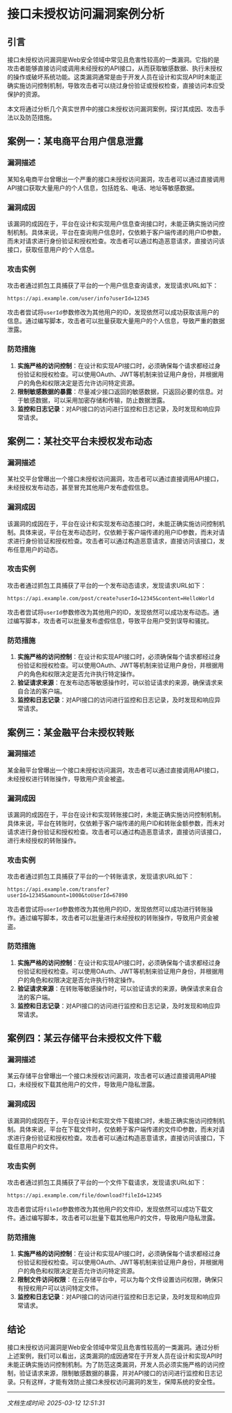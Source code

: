# 接口未授权访问漏洞案例分析

## 引言

接口未授权访问漏洞是Web安全领域中常见且危害性较高的一类漏洞。它指的是攻击者能够直接访问或调用未经授权的API接口，从而获取敏感数据、执行未授权的操作或破坏系统功能。这类漏洞通常是由于开发人员在设计和实现API时未能正确实施访问控制机制，导致攻击者可以绕过身份验证或授权检查，直接访问本应受保护的资源。

本文将通过分析几个真实世界中的接口未授权访问漏洞案例，探讨其成因、攻击手法以及防范措施。

## 案例一：某电商平台用户信息泄露

### 漏洞描述

某知名电商平台曾曝出一个严重的接口未授权访问漏洞，攻击者可以通过直接调用API接口获取大量用户的个人信息，包括姓名、电话、地址等敏感数据。

### 漏洞成因

该漏洞的成因在于，平台在设计和实现用户信息查询接口时，未能正确实施访问控制机制。具体来说，平台在查询用户信息时，仅依赖于客户端传递的用户ID参数，而未对请求进行身份验证和授权检查。攻击者可以通过构造恶意请求，直接访问该接口，获取任意用户的个人信息。

### 攻击实例

攻击者通过抓包工具捕获了平台的一个用户信息查询请求，发现请求URL如下：

```
https://api.example.com/user/info?userId=12345
```

攻击者尝试将`userId`参数修改为其他用户的ID，发现依然可以成功获取该用户的信息。通过编写脚本，攻击者可以批量获取大量用户的个人信息，导致严重的数据泄露。

### 防范措施

1. **实施严格的访问控制**：在设计和实现API接口时，必须确保每个请求都经过身份验证和授权检查。可以使用OAuth、JWT等机制来验证用户身份，并根据用户的角色和权限决定是否允许访问特定资源。
2. **限制敏感数据的暴露**：尽量减少接口返回的敏感数据，只返回必要的信息。对于敏感数据，可以采用加密存储和传输，防止数据泄露。
3. **监控和日志记录**：对API接口的访问进行监控和日志记录，及时发现和响应异常请求。

## 案例二：某社交平台未授权发布动态

### 漏洞描述

某社交平台曾曝出一个接口未授权访问漏洞，攻击者可以通过直接调用API接口，未经授权发布动态，甚至冒充其他用户发布虚假信息。

### 漏洞成因

该漏洞的成因在于，平台在设计和实现发布动态接口时，未能正确实施访问控制机制。具体来说，平台在发布动态时，仅依赖于客户端传递的用户ID参数，而未对请求进行身份验证和授权检查。攻击者可以通过构造恶意请求，直接访问该接口，发布任意用户的动态。

### 攻击实例

攻击者通过抓包工具捕获了平台的一个发布动态请求，发现请求URL如下：

```
https://api.example.com/post/create?userId=12345&content=HelloWorld
```

攻击者尝试将`userId`参数修改为其他用户的ID，发现依然可以成功发布动态。通过编写脚本，攻击者可以批量发布虚假信息，导致平台用户受到误导和骚扰。

### 防范措施

1. **实施严格的访问控制**：在设计和实现API接口时，必须确保每个请求都经过身份验证和授权检查。可以使用OAuth、JWT等机制来验证用户身份，并根据用户的角色和权限决定是否允许执行特定操作。
2. **验证请求来源**：在发布动态等敏感操作时，可以验证请求的来源，确保请求来自合法的客户端。
3. **监控和日志记录**：对API接口的访问进行监控和日志记录，及时发现和响应异常请求。

## 案例三：某金融平台未授权转账

### 漏洞描述

某金融平台曾曝出一个接口未授权访问漏洞，攻击者可以通过直接调用API接口，未经授权进行转账操作，导致用户资金被盗。

### 漏洞成因

该漏洞的成因在于，平台在设计和实现转账接口时，未能正确实施访问控制机制。具体来说，平台在转账时，仅依赖于客户端传递的用户ID和转账金额参数，而未对请求进行身份验证和授权检查。攻击者可以通过构造恶意请求，直接访问该接口，进行未经授权的转账操作。

### 攻击实例

攻击者通过抓包工具捕获了平台的一个转账请求，发现请求URL如下：

```
https://api.example.com/transfer?userId=12345&amount=1000&toUserId=67890
```

攻击者尝试将`userId`参数修改为其他用户的ID，发现依然可以成功进行转账操作。通过编写脚本，攻击者可以批量进行未经授权的转账操作，导致用户资金被盗。

### 防范措施

1. **实施严格的访问控制**：在设计和实现API接口时，必须确保每个请求都经过身份验证和授权检查。可以使用OAuth、JWT等机制来验证用户身份，并根据用户的角色和权限决定是否允许执行特定操作。
2. **验证请求来源**：在转账等敏感操作时，可以验证请求的来源，确保请求来自合法的客户端。
3. **监控和日志记录**：对API接口的访问进行监控和日志记录，及时发现和响应异常请求。

## 案例四：某云存储平台未授权文件下载

### 漏洞描述

某云存储平台曾曝出一个接口未授权访问漏洞，攻击者可以通过直接调用API接口，未经授权下载其他用户的文件，导致用户隐私泄露。

### 漏洞成因

该漏洞的成因在于，平台在设计和实现文件下载接口时，未能正确实施访问控制机制。具体来说，平台在下载文件时，仅依赖于客户端传递的文件ID参数，而未对请求进行身份验证和授权检查。攻击者可以通过构造恶意请求，直接访问该接口，下载任意用户的文件。

### 攻击实例

攻击者通过抓包工具捕获了平台的一个文件下载请求，发现请求URL如下：

```
https://api.example.com/file/download?fileId=12345
```

攻击者尝试将`fileId`参数修改为其他用户的文件ID，发现依然可以成功下载文件。通过编写脚本，攻击者可以批量下载其他用户的文件，导致用户隐私泄露。

### 防范措施

1. **实施严格的访问控制**：在设计和实现API接口时，必须确保每个请求都经过身份验证和授权检查。可以使用OAuth、JWT等机制来验证用户身份，并根据用户的角色和权限决定是否允许访问特定资源。
2. **限制文件访问权限**：在云存储平台中，可以为每个文件设置访问权限，确保只有授权用户可以访问特定文件。
3. **监控和日志记录**：对API接口的访问进行监控和日志记录，及时发现和响应异常请求。

## 结论

接口未授权访问漏洞是Web安全领域中常见且危害性较高的一类漏洞。通过分析上述案例，我们可以看出，这类漏洞的成因通常在于开发人员在设计和实现API时未能正确实施访问控制机制。为了防范这类漏洞，开发人员必须实施严格的访问控制，验证请求来源，限制敏感数据的暴露，并对API接口的访问进行监控和日志记录。只有这样，才能有效防止接口未授权访问漏洞的发生，保障系统的安全性。

---

*文档生成时间: 2025-03-12 12:51:31*



















